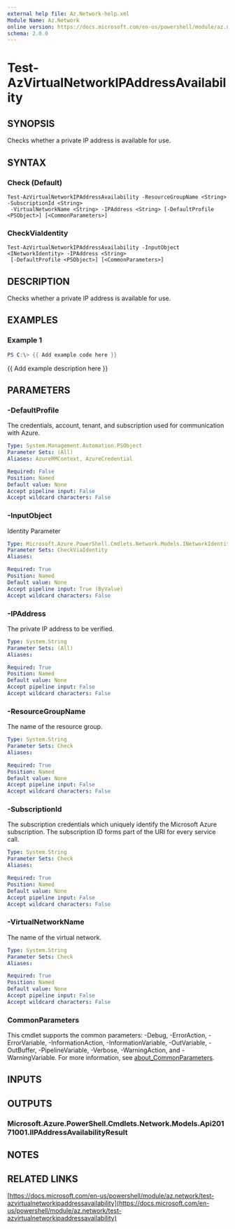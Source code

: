 ```yaml
---
external help file: Az.Network-help.xml
Module Name: Az.Network
online version: https://docs.microsoft.com/en-us/powershell/module/az.network/test-azvirtualnetworkipaddressavailability
schema: 2.0.0
---
```


# Test-AzVirtualNetworkIPAddressAvailability

## SYNOPSIS
Checks whether a private IP address is available for use.

## SYNTAX

### Check (Default)
```
Test-AzVirtualNetworkIPAddressAvailability -ResourceGroupName <String> -SubscriptionId <String>
 -VirtualNetworkName <String> -IPAddress <String> [-DefaultProfile <PSObject>] [<CommonParameters>]
```

### CheckViaIdentity
```
Test-AzVirtualNetworkIPAddressAvailability -InputObject <INetworkIdentity> -IPAddress <String>
 [-DefaultProfile <PSObject>] [<CommonParameters>]
```

## DESCRIPTION
Checks whether a private IP address is available for use.

## EXAMPLES

### Example 1
```powershell
PS C:\> {{ Add example code here }}
```

{{ Add example description here }}

## PARAMETERS

### -DefaultProfile
The credentials, account, tenant, and subscription used for communication with Azure.

```yaml
Type: System.Management.Automation.PSObject
Parameter Sets: (All)
Aliases: AzureRMContext, AzureCredential

Required: False
Position: Named
Default value: None
Accept pipeline input: False
Accept wildcard characters: False
```

### -InputObject
Identity Parameter

```yaml
Type: Microsoft.Azure.PowerShell.Cmdlets.Network.Models.INetworkIdentity
Parameter Sets: CheckViaIdentity
Aliases:

Required: True
Position: Named
Default value: None
Accept pipeline input: True (ByValue)
Accept wildcard characters: False
```

### -IPAddress
The private IP address to be verified.

```yaml
Type: System.String
Parameter Sets: (All)
Aliases:

Required: True
Position: Named
Default value: None
Accept pipeline input: False
Accept wildcard characters: False
```

### -ResourceGroupName
The name of the resource group.

```yaml
Type: System.String
Parameter Sets: Check
Aliases:

Required: True
Position: Named
Default value: None
Accept pipeline input: False
Accept wildcard characters: False
```

### -SubscriptionId
The subscription credentials which uniquely identify the Microsoft Azure subscription.
The subscription ID forms part of the URI for every service call.

```yaml
Type: System.String
Parameter Sets: Check
Aliases:

Required: True
Position: Named
Default value: None
Accept pipeline input: False
Accept wildcard characters: False
```

### -VirtualNetworkName
The name of the virtual network.

```yaml
Type: System.String
Parameter Sets: Check
Aliases:

Required: True
Position: Named
Default value: None
Accept pipeline input: False
Accept wildcard characters: False
```

### CommonParameters
This cmdlet supports the common parameters: -Debug, -ErrorAction, -ErrorVariable, -InformationAction, -InformationVariable, -OutVariable, -OutBuffer, -PipelineVariable, -Verbose, -WarningAction, and -WarningVariable. For more information, see [about_CommonParameters](http://go.microsoft.com/fwlink/?LinkID=113216).

## INPUTS

## OUTPUTS

### Microsoft.Azure.PowerShell.Cmdlets.Network.Models.Api20171001.IIPAddressAvailabilityResult
## NOTES

## RELATED LINKS

[https://docs.microsoft.com/en-us/powershell/module/az.network/test-azvirtualnetworkipaddressavailability](https://docs.microsoft.com/en-us/powershell/module/az.network/test-azvirtualnetworkipaddressavailability)

